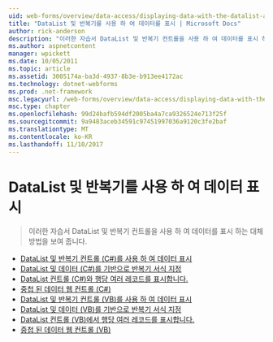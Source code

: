 ```yaml
---
uid: web-forms/overview/data-access/displaying-data-with-the-datalist-and-repeater/index
title: "DataList 및 반복기를 사용 하 여 데이터를 표시 | Microsoft Docs"
author: rick-anderson
description: "이러한 자습서 DataList 및 반복기 컨트롤을 사용 하 여 데이터를 표시 하는 대체 방법을 보여 줍니다."
ms.author: aspnetcontent
manager: wpickett
ms.date: 10/05/2011
ms.topic: article
ms.assetid: 3005174a-ba3d-4937-8b3e-b913ee4172ac
ms.technology: dotnet-webforms
ms.prod: .net-framework
msc.legacyurl: /web-forms/overview/data-access/displaying-data-with-the-datalist-and-repeater
msc.type: chapter
ms.openlocfilehash: 99d24bafb594df2005ba4a7ca9326524e713f25f
ms.sourcegitcommit: 9a9483aceb34591c97451997036a9120c3fe2baf
ms.translationtype: MT
ms.contentlocale: ko-KR
ms.lasthandoff: 11/10/2017
---
```

<a name="displaying-data-with-the-datalist-and-repeater"></a>DataList 및 반복기를 사용 하 여 데이터 표시
====================
> 이러한 자습서 DataList 및 반복기 컨트롤을 사용 하 여 데이터를 표시 하는 대체 방법을 보여 줍니다.


- [DataList 및 반복기 컨트롤 (C#)를 사용 하 여 데이터 표시](displaying-data-with-the-datalist-and-repeater-controls-cs.md)
- [DataList 및 데이터 (C#)를 기반으로 반복기 서식 지정](formatting-the-datalist-and-repeater-based-upon-data-cs.md)
- [DataList 컨트롤 (C#)와 행당 여러 레코드를 표시합니다.](showing-multiple-records-per-row-with-the-datalist-control-cs.md)
- [중첩 된 데이터 웹 컨트롤 (C#)](nested-data-web-controls-cs.md)
- [DataList 및 반복기 컨트롤 (VB)를 사용 하 여 데이터 표시](displaying-data-with-the-datalist-and-repeater-controls-vb.md)
- [DataList 및 데이터 (VB)를 기반으로 반복기 서식 지정](formatting-the-datalist-and-repeater-based-upon-data-vb.md)
- [DataList 컨트롤 (VB)에서 행당 여러 레코드를 표시합니다.](showing-multiple-records-per-row-with-the-datalist-control-vb.md)
- [중첩 된 데이터 웹 컨트롤 (VB)](nested-data-web-controls-vb.md)
